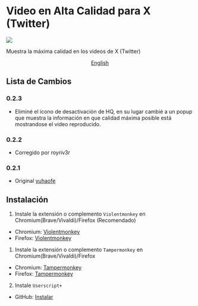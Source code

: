 # Video en Alta Calidad para X (Twitter)
[![](https://img.shields.io/github/stars/CesarChris710/Video-Quality-Fixer-for-Twitter?style=social)](https://github.com/CesarChris710/Video-Quality-Fixer-for-Twitter)

Muestra la máxima calidad en los videos de X (Twitter)

<center><a href="https://github.com/CesarChris710/Video-Quality-Fixer-for-Twitter/blob/master/README.md">English</a></center>

## Lista de Cambios
### 0.2.3 
- Eliminé el icono de desactivación de HQ, en su lugar cambié a un popup que muestra la información en que calidad máxima posible está mostrandose el video reproducido.

### 0.2.2
- Corregido por royriv3r

### 0.2.1

- Original <a href="https://github.com/yuhaofe" target="_blank">yuhaofe</a>

## Instalación

1. Instale la extensión o complemento <code>Violentmonkey</code> en Chromium(Brave/Vivaldi)/Firefox (Recomendado)

- Chromium: <a href="https://chromewebstore.google.com/detail/violentmonkey/jinjaccalgkegednnccohejagnlnfdag" target="_blank">Violentmonkey</a>
- Firefox: <a href="https://addons.mozilla.org/firefox/addon/violentmonkey/" target="_blank">Violentmonkey</a>

1. Instale la extensión o complemento <code>Tampermonkey</code> en Chromium(Brave/Vivaldi)/Firefox

- Chromium: <a href="https://chromewebstore.google.com/detail/tampermonkey/dhdgffkkebhmkfjojejmpbldmpobfkfo" target="_blank">Tampermonkey</a>
- Firefox: <a href="https://addons.mozilla.org/es/firefox/addon/tampermonkey/" target="_blank">Tampermonkey</a>

2. Instale <code>Userscript+</code>
- GitHub: [Instalar](https://cdn.jsdelivr.net/gh/CesarChris710/Video-Quality-Fixer-for-Twitter/vqfft.user.js)